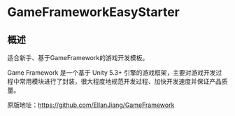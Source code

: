 # GameFrameworkEasyStarter

## 概述

适合新手、基于GameFramework的游戏开发模板。

Game Framework 是一个基于 Unity 5.3+ 引擎的游戏框架，主要对游戏开发过程中常用模块进行了封装，很大程度地规范开发过程、加快开发速度并保证产品质量。

原版地址：https://github.com/EllanJiang/GameFramework

